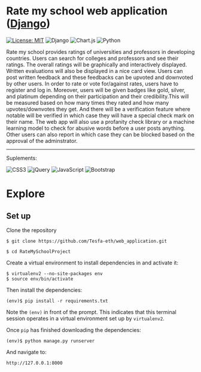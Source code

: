 # Rate my school web application ([Django](https://www.djangoproject.com/))
[![License: MIT](https://img.shields.io/badge/License-MIT-yellow.svg)](https://opensource.org/licenses/MIT) ![Django](https://img.shields.io/badge/django-%23092E20.svg?style=for-the-badge&logo=django&logoColor=white) ![Chart.js](https://img.shields.io/badge/chart.js-F5788D.svg?style=for-the-badge&logo=chart.js&logoColor=white) ![Python](https://img.shields.io/badge/python-3670A0?style=for-the-badge&logo=python&logoColor=ffdd54)

Rate my school provides ratings of universities and professors in developing countries. Users can search for colleges and professors and see their ratings. The overall ratings will be graphically and interactively displayed. Written evaluations will also be displayed in a nice card view. Users can post written feedback and these feedbacks can be upvoted and downvoted by other users. In order to rate or vote for/against rates, users have to register and log in. Moreover, users will be given badges like gold, silver, and platinum depending on their participation and their credibility.This will be measured based on how many times they rated and how many upvotes/downvotes they get. And there will be a verification feature where notable will be verified in which case they will have a special check mark on their name. The web app will also use a profanity check library or a machine learning model to check for abusive words before a user posts anything. Other users can also report in which case they can be blocked based on the approval of the adminstrator.
<hr />
Suplements:

![CSS3](https://img.shields.io/badge/css3-%231572B6.svg?style=for-the-badge&logo=css3&logoColor=white) ![jQuery](https://img.shields.io/badge/jquery-%230769AD.svg?style=for-the-badge&logo=jquery&logoColor=white) ![JavaScript](https://img.shields.io/badge/javascript-%23323330.svg?style=for-the-badge&logo=javascript&logoColor=%23F7DF1E) ![Bootstrap](https://img.shields.io/badge/bootstrap-%23563D7C.svg?style=for-the-badge&logo=bootstrap&logoColor=white) 

# Explore
## Set up
Clone the repository

```
$ git clone https://github.com/Tesfa-eth/web_application.git
```
```
$ cd RateMySchoolProject
```

Create a virtual environment to install dependencies in and activate it:
```
$ virtualenv2 --no-site-packages env
$ source env/bin/activate
```

Then install the dependencies:

```
(env)$ pip install -r requirements.txt
```

Note the ```(env)``` in front of the prompt. This indicates that this terminal session operates in a virtual environment set up by ```virtualenv2```.

Once ```pip``` has finished downloading the dependencies:

```
(env)$ python manage.py runserver
```
And navigate to:
```
http://127.0.0.1:8000
```
